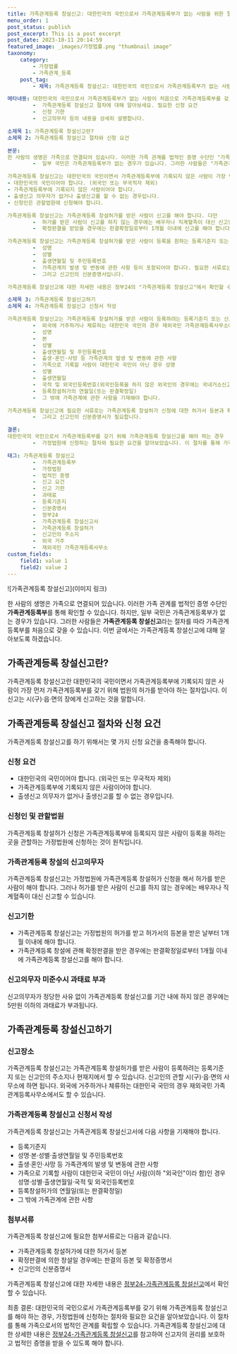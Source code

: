 ```yaml
---
title: 가족관계등록 창설신고: 대한민국의 국민으로서 가족관계등록부가 없는 사람을 위한 절차
menu_order: 1
post_status: publish
post_excerpt: This is a post excerpt
post_date: 2023-10-11 20:14:59
featured_image: _images/가정법률.png "thumbnail image"
taxonomy:
    category:
        - 가정법률
        - 가족관계_등록
    post_tag:
        - 제목: 가족관계등록 창설신고: 대한민국의 국민으로서 가족관계등록부가 없는 사람을 위한 절차

메타내용: 대한민국의 국민으로서 가족관계등록부가 없는 사람이 처음으로 가족관계등록부를 갖고자 법원의 허가를 받아야 하는 경우
        -  가족관계등록 창설신고 절차에 대해 알아보세요. 필요한 신청 요건
        -  신청 기한
        -  신고의무자 등의 내용을 상세히 설명합니다.

소제목 1: 가족관계등록 창설신고란?
소제목 2: 가족관계등록 창설신고 절차와 신청 요건

본문:
한 사람의 생명은 가족으로 연결되어 있습니다. 이러한 가족 관계를 법적인 증명 수단인 "가족관계등록부"를 통해 확인할 수 있습니다. 하지만
        -  일부 국민은 가족관계등록부가 없는 경우가 있습니다. 그러한 사람들은 "가족관계등록 창설신고"라는 절차를 따라 가족관계등록부를 처음으로 갖을 수 있습니다. 이번 글에서는 가족관계등록 창설신고에 대해 알아보도록 하겠습니다.

가족관계등록 창설신고는 대한민국의 국민이면서 가족관계등록부에 기록되지 않은 사람이 가장 먼저 가족관계등록부를 갖기 위해 법원의 허가를 받아야 하는 절차입니다. 신청자는 가정법원에 가족관계등록 창설허가를 신청해야 합니다. 이때 필요한 신청 요건은 다음과 같습니다.
- 대한민국의 국민이어야 합니다. (외국인 또는 무국적자 제외)
- 가족관계등록부에 기록되지 않은 사람이어야 합니다.
- 출생신고 의무자가 없거나 출생신고를 할 수 없는 경우입니다.
- 신청인은 관할법원에 신청해야 합니다.

가족관계등록 창설신고는 가족관계등록 창설허가를 받은 사람이 신고를 해야 합니다. 다만
        -  허가를 받은 사람이 신고를 하지 않는 경우에는 배우자나 직계혈족이 대신 신고할 수 있습니다. 신고 기한은 가족관계등록 창설신고서에 명시된 날로부터 1개월 이내입니다. 또한
        -  확정판결을 받았을 경우에는 판결확정일로부터 1개월 이내에 신고를 해야 합니다. 정당한 이유 없이 신고를 기한 내에 하지 않을 경우 과태료가 부과됩니다.

가족관계등록 창설신고는 가족관계등록 창설허가를 받은 사람이 등록을 원하는 등록기준지 또는 신고인의 주소지나 현재지에서 할 수 있습니다. 그 밖에 외국에 거주하거나 체류하는 대한민국 국민의 경우 재외국민 가족관계등록사무소에서도 신고할 수 있습니다. 가족관계등록 창설신고서에는 등록기준지
        -  성명
        -  성별
        -  출생연월일 및 주민등록번호
        -  가족관계의 발생 및 변동에 관한 사항 등이 포함되어야 합니다. 필요한 서류로는 가족관계등록 창설허가에 대한 허가서 등본과 확정판결일 경우 판결의 등본 및 확정증명서
        -  그리고 신고인의 신분증명서입니다.

가족관계등록 창설신고에 대한 자세한 내용은 정부24의 "가족관계등록 창설신고"에서 확인할 수 있습니다. 가족관계등록 창설신고는 가족으로 연결된 사람들이 법적인 증명을 받을 수 있도록 도와주는 중요한 절차입니다.

소제목 3: 가족관계등록 창설신고하기
소제목 4: 가족관계등록 창설신고 신청서 작성

가족관계등록 창설신고는 가족관계등록 창설허가를 받은 사람이 등록하려는 등록기준지 또는 신고인의 주소지나 현재지에서 할 수 있습니다. 다만
        -  외국에 거주하거나 체류하는 대한민국 국민의 경우 재외국민 가족관계등록사무소에서도 신고할 수 있습니다. 가족관계등록 창설신고서에는 등록기준지
        -  성명
        -  본
        -  성별
        -  출생연월일 및 주민등록번호
        -  출생·혼인·사망 등 가족관계의 발생 및 변동에 관한 사항
        -  가족으로 기록할 사람이 대한민국 국민이 아닌 경우 성명
        -  성별
        -  출생연월일
        -  국적 및 외국인등록번호(외국인등록을 하지 않은 외국인의 경우에는 국내거소신고번호)
        -  등록창설허가의 연월일(또는 판결확정일)
        -  그 밖에 가족관계에 관한 사항을 기재해야 합니다.

가족관계등록 창설신고에 필요한 서류로는 가족관계등록 창설허가 신청에 대한 허가서 등본과 확정판결에 의한 창설일 경우 판결의 등본 및 확정증명서
        -  그리고 신고인의 신분증명서가 필요합니다.

결론:
대한민국의 국민으로서 가족관계등록부를 갖기 위해 가족관계등록 창설신고를 해야 하는 경우
        -  가정법원에 신청하는 절차와 필요한 요건을 알아보았습니다. 이 절차를 통해 가족으로서의 법적인 관계를 확립할 수 있습니다. 가족관계등록 창설신고에 대한 상세한 내용은 정부24의 가족관계등록 창설신고를 참고하여 신고자의 권리를 보호하고 법적인 증명을 받을 수 있도록 해야 합니다.

태그: 가족관계등록 창설신고
        -  가족관계등록부
        -  가정법원
        -  법적인 증명
        -  신고 요건
        -  신고 기한
        -  과태료
        -  등록기준지
        -  신분증명서
        -  정부24
        -  가족관계등록 창설신고서
        -  가족관계등록 창설허가
        -  신고인의 주소지
        -  외국 거주
        -  재외국민 가족관계등록사무소
custom_fields:
    field1: value 1
    field2: value 2
---
```



![가족관계등록 창설신고](이미지 링크)

한 사람의 생명은 가족으로 연결되어 있습니다. 이러한 가족 관계를 법적인 증명 수단인 **가족관계등록부**를 통해 확인할 수 있습니다. 하지만, 일부 국민은 가족관계등록부가 없는 경우가 있습니다. 그러한 사람들은 **가족관계등록 창설신고**라는 절차를 따라 가족관계등록부를 처음으로 갖을 수 있습니다. 이번 글에서는 가족관계등록 창설신고에 대해 알아보도록 하겠습니다.

## 가족관계등록 창설신고란?
가족관계등록 창설신고란 대한민국의 국민이면서 가족관계등록부에 기록되지 않은 사람이 가장 먼저 가족관계등록부를 갖기 위해 법원의 허가를 받아야 하는 절차입니다. 이 신고는 시(구)·읍·면의 장에게 신고하는 것을 말합니다.

## 가족관계등록 창설신고 절차와 신청 요건
가족관계등록 창설신고를 하기 위해서는 몇 가지 신청 요건을 충족해야 합니다.

### 신청 요건
- 대한민국의 국민이어야 합니다. (외국인 또는 무국적자 제외)
- 가족관계등록부에 기록되지 않은 사람이어야 합니다.
- 출생신고 의무자가 없거나 출생신고를 할 수 없는 경우입니다.

### 신청인 및 관할법원
가족관계등록 창설허가 신청은 가족관계등록부에 등록되지 않은 사람이 등록을 하려는 곳을 관할하는 가정법원에 신청하는 것이 원칙입니다.

### 가족관계등록 창설의 신고의무자
가족관계등록 창설신고는 가정법원에 가족관계등록 창설허가 신청을 해서 허가를 받은 사람이 해야 합니다. 그러나 허가를 받은 사람이 신고를 하지 않는 경우에는 배우자나 직계혈족이 대신 신고할 수 있습니다.

### 신고기한
- 가족관계등록 창설신고는 가정법원의 허가를 받고 허가서의 등본을 받은 날부터 1개월 이내에 해야 합니다.
- 가족관계등록 창설에 관해 확정판결을 받은 경우에는 판결확정일로부터 1개월 이내에 가족관계등록 창설신고를 해야 합니다.

### 신고의무자 미준수시 과태료 부과
신고의무자가 정당한 사유 없이 가족관계등록 창설신고를 기간 내에 하지 않은 경우에는 5만원 이하의 과태료가 부과됩니다.

## 가족관계등록 창설신고하기
### 신고장소
가족관계등록 창설신고는 가족관계등록 창설허가를 받은 사람이 등록하려는 등록기준지 또는 신고인의 주소지나 현재지에서 할 수 있습니다. 신고인의 관할 시(구)·읍·면의 사무소에 하면 됩니다. 외국에 거주하거나 체류하는 대한민국 국민의 경우 재외국민 가족관계등록사무소에서도 할 수 있습니다.

### 가족관계등록 창설신고 신청서 작성
가족관계등록 창설신고는 가족관계등록 창설신고서에 다음 사항을 기재해야 합니다.
- 등록기준지
- 성명·본·성별·출생연월일 및 주민등록번호
- 출생·혼인·사망 등 가족관계의 발생 및 변동에 관한 사항
- 가족으로 기록할 사람이 대한민국 국민이 아닌 사람(이하 "외국인"이라 함)인 경우 성명·성별·출생연월일·국적 및 외국인등록번호
- 등록창설허가의 연월일(또는 판결확정일)
- 그 밖에 가족관계에 관한 사항

### 첨부서류
가족관계등록 창설신고에 필요한 첨부서류로는 다음과 같습니다.
- 가족관계등록 창설허가에 대한 허가서 등본
- 확정판결에 의한 창설일 경우에는 판결의 등본 및 확정증명서
- 신고인의 신분증명서

가족관계등록 창설신고에 대한 자세한 내용은 [정부24-가족관계등록 창설신고](링크)에서 확인할 수 있습니다.

최종 결론:
대한민국의 국민으로서 가족관계등록부를 갖기 위해 가족관계등록 창설신고를 해야 하는 경우, 가정법원에 신청하는 절차와 필요한 요건을 알아보았습니다. 이 절차를 통해 가족으로서의 법적인 관계를 확립할 수 있습니다. 가족관계등록 창설신고에 대한 상세한 내용은 [정부24-가족관계등록 창설신고](링크)를 참고하여 신고자의 권리를 보호하고 법적인 증명을 받을 수 있도록 해야 합니다.
